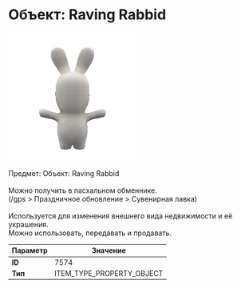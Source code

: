 # Объект: Raving Rabbid

![Item Image](../img/7574.webp?raw=true)

Предмет: Объект: Raving Rabbid<br><br>Можно получить в пасхальном обменнике.<br>(/gps > Праздничное обновление > Сувенирная лавка)<br><br>Используется для изменения внешнего вида недвижимости и её украшения.<br>Можно использовать, передавать и продавать.


| Параметр | Значение |
|----------|----------|
| **ID** | 7574 |
| **Тип** | ITEM_TYPE_PROPERTY_OBJECT |

